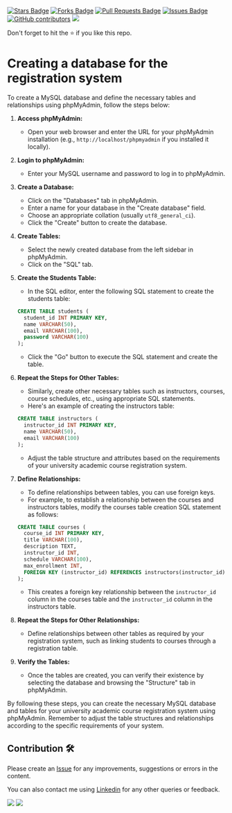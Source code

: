 <a href="https://github.com/drshahizan/learn-php/stargazers"><img src="https://img.shields.io/github/stars/drshahizan/learn-php" alt="Stars Badge"/></a>
<a href="https://github.com/drshahizan/learn-php/network/members"><img src="https://img.shields.io/github/forks/drshahizan/learn-php" alt="Forks Badge"/></a>
<a href="https://github.com/drshahizan/learn-php/pulls"><img src="https://img.shields.io/github/issues-pr/drshahizan/learn-php" alt="Pull Requests Badge"/></a>
<a href="https://github.com/drshahizan/learn-php/issues"><img src="https://img.shields.io/github/issues/drshahizan/learn-php" alt="Issues Badge"/></a>
<a href="https://github.com/drshahizan/learn-php/graphs/contributors"><img alt="GitHub contributors" src="https://img.shields.io/github/contributors/drshahizan/learn-php?color=2b9348"></a>
![](https://visitor-badge.glitch.me/badge?page_id=drshahizan/learn-php)

Don't forget to hit the :star: if you like this repo.

# Creating a database for the registration system

To create a MySQL database and define the necessary tables and relationships using phpMyAdmin, follow the steps below:

1. **Access phpMyAdmin:**
   - Open your web browser and enter the URL for your phpMyAdmin installation (e.g., `http://localhost/phpmyadmin` if you installed it locally).

2. **Login to phpMyAdmin:**
   - Enter your MySQL username and password to log in to phpMyAdmin.

3. **Create a Database:**
   - Click on the "Databases" tab in phpMyAdmin.
   - Enter a name for your database in the "Create database" field.
   - Choose an appropriate collation (usually `utf8_general_ci`).
   - Click the "Create" button to create the database.

4. **Create Tables:**
   - Select the newly created database from the left sidebar in phpMyAdmin.
   - Click on the "SQL" tab.

5. **Create the Students Table:**
   - In the SQL editor, enter the following SQL statement to create the students table:

   ```sql
   CREATE TABLE students (
     student_id INT PRIMARY KEY,
     name VARCHAR(50),
     email VARCHAR(100),
     password VARCHAR(100)
   );
   ```

   - Click the "Go" button to execute the SQL statement and create the table.

6. **Repeat the Steps for Other Tables:**
   - Similarly, create other necessary tables such as instructors, courses, course schedules, etc., using appropriate SQL statements.
   - Here's an example of creating the instructors table:

   ```sql
   CREATE TABLE instructors (
     instructor_id INT PRIMARY KEY,
     name VARCHAR(50),
     email VARCHAR(100)
   );
   ```

   - Adjust the table structure and attributes based on the requirements of your university academic course registration system.

7. **Define Relationships:**
   - To define relationships between tables, you can use foreign keys.
   - For example, to establish a relationship between the courses and instructors tables, modify the courses table creation SQL statement as follows:

   ```sql
   CREATE TABLE courses (
     course_id INT PRIMARY KEY,
     title VARCHAR(100),
     description TEXT,
     instructor_id INT,
     schedule VARCHAR(100),
     max_enrollment INT,
     FOREIGN KEY (instructor_id) REFERENCES instructors(instructor_id)
   );
   ```

   - This creates a foreign key relationship between the `instructor_id` column in the courses table and the `instructor_id` column in the instructors table.

8. **Repeat the Steps for Other Relationships:**
   - Define relationships between other tables as required by your registration system, such as linking students to courses through a registration table.

9. **Verify the Tables:**
   - Once the tables are created, you can verify their existence by selecting the database and browsing the "Structure" tab in phpMyAdmin.

By following these steps, you can create the necessary MySQL database and tables for your university academic course registration system using phpMyAdmin. Remember to adjust the table structures and relationships according to the specific requirements of your system.

## Contribution 🛠️
Please create an [Issue](https://github.com/drshahizan/learn-php/issues) for any improvements, suggestions or errors in the content.

You can also contact me using [Linkedin](https://www.linkedin.com/in/drshahizan/) for any other queries or feedback.

![](https://komarev.com/ghpvc/?username=drshahizan&label=Views&color=0e75b6&style=flat)
![](https://hit.yhype.me/github/profile?user_id=81284918)

